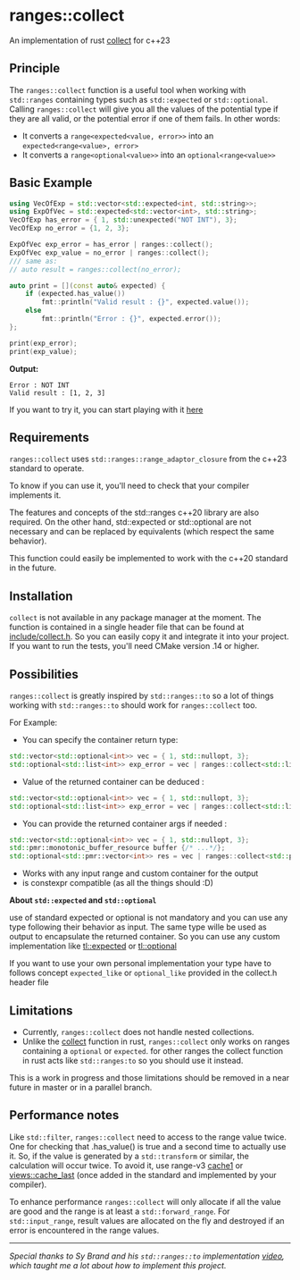 # ranges::collect 

An implementation of rust [collect][1] for c++23

## Principle

The `ranges::collect` function is a useful tool when working with `std::ranges` containing types such as `std::expected` or `std::optional`.
Calling `ranges::collect` will give you all the values of the potential type if they are all valid, or the potential error if one of them fails.
In other words:

* It converts a `range<expected<value, error>>` into an `expected<range<value>, error>`
* It converts a `range<optional<value>>` into an `optional<range<value>>`

## Basic Example 

```cpp
using VecOfExp = std::vector<std::expected<int, std::string>>;
using ExpOfVec = std::expected<std::vector<int>, std::string>;
VecOfExp has_error = { 1, std::unexpected("NOT INT"), 3};
VecOfExp no_error = {1, 2, 3};

ExpOfVec exp_error = has_error | ranges::collect();
ExpOfVec exp_value = no_error | ranges::collect();
/// same as: 
// auto result = ranges::collect(no_error);

auto print = [](const auto& expected) {
    if (expected.has_value())
        fmt::println("Valid result : {}", expected.value());
    else
        fmt::println("Error : {}", expected.error());
};

print(exp_error);
print(exp_value);
```
**Output:**
```
Error : NOT INT
Valid result : [1, 2, 3]
```
If you want to try it, you can start playing with it [here][2]

## Requirements
`ranges::collect` uses `std::ranges::range_adaptor_closure` from the c++23 standard to operate.

To know if you can use it, you'll need to check that your compiler implements it.

The features and concepts of the std::ranges c++20 library are also required.
On the other hand, std::expected or std::optional are not necessary and can be replaced by equivalents (which respect the same behavior). 

This function could easily be implemented to work with the c++20 standard in the future.

## Installation
`collect` is not available in any package manager at the moment. 
The function is contained in a single header file that can be found at [include/collect.h][2]. So you can easily copy it and integrate it into your project.
If you want to run the tests, you'll need CMake version .14 or higher.

## Possibilities

`ranges::collect` is greatly inspired by `std::ranges::to` so a lot of things working with `std::ranges::to` should work for `ranges::collect` too.

For Example:

* You can specify the container return type:
```cpp
std::vector<std::optional<int>> vec = { 1, std::nullopt, 3};
std::optional<std::list<int>> exp_error = vec | ranges::collect<std::list<int>>();
```

*  Value of the returned container can be deduced :
```cpp
std::vector<std::optional<int>> vec = { 1, std::nullopt, 3};
std::optional<std::list<int>> exp_error = vec | ranges::collect<std::list>();
```

* You can provide the returned container args if needed :
```cpp
std::vector<std::optional<int>> vec = { 1, std::nullopt, 3};
std::pmr::monotonic_buffer_resource buffer {/* ...*/};
std::optional<std::pmr::vector<int>> res = vec | ranges::collect<std::pmr::vector<int>>(&buffer);
```
* Works with any input range and custom container for the output
* is constexpr compatible (as all the things should :D)

**About `std::expected` and `std::optional`** 

use of standard expected or optional is not mandatory and you can use any type following their behavior as input. The same type wille be used as output to encapsulate the returned container.
So you can use any custom implementation like [tl::expected][2] or [tl::optional][3]

If you want to use your own personal implementation your type have to follows concept `expected_like` or `optional_like` provided in the collect.h header file

## Limitations

* Currently, `ranges::collect` does not handle nested collections.
* Unlike the [collect][1] function in rust, `ranges::collect` only works on ranges containing a `optional` or `expected`. for other ranges the collect function in rust acts like `std::ranges:to` so you should use it instead.

This is a work in progress and those limitations should be removed in a near future in master or in a parallel branch.

## Performance notes
Like `std::filter`, `ranges::collect` need to access to the range value twice. One for checking that .has_value() is true and a second time to actually use it. So, if the value is generated by a `std::transform` or similar, the calculation will occur twice.
To avoid it, use range-v3 [cache1][5] or [views::cache_last][6] (once added in the standard and implemented by your compiler).

To enhance performance `ranges::collect` will only allocate if all the value are good and the range is at least a `std::forward_range`.
For `std::input_range`, result values are allocated on the fly and destroyed if an error is encountered in the range values.


---

*Special thanks to Sy Brand and his `std::ranges::to` implementation [video][7], which taught me a lot about how to implement this project.*

  [1]: https://doc.rust-lang.org/std/iter/trait.Iterator.html#method.collect
  [2]: https://godbolt.org/z/4bGo5jfsv
  [3]: https://github.com/jileventreur/collect/blob/master/include/collect.h
  [4]: https://github.com/TartanLlama/expected
  [5]: https://doc.rust-lang.org/std/iter/trait.Iterator.html#method.collect
  [6]: https://ericniebler.github.io/range-v3/structranges_1_1views_1_1cache1__fn.html
  [7]: https://www.open-std.org/jtc1/sc22/wg21/docs/papers/2024/p3138r0.html
  [8]: https://www.youtube.com/watch?v=lU403RAZV0I
